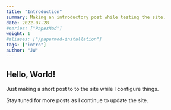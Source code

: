 ```yaml
---
title: "Introduction"
summary: Making an introductory post while testing the site.
date: 2022-07-28
#series: ["PaperMod"]
weight: 1
#aliases: ["/papermod-installation"]
tags: ["intro"]
author: "JW"
---
```



## Hello, World!

Just making a short post to to the site while I configure things.

Stay tuned for more posts as I continue to update the site.
